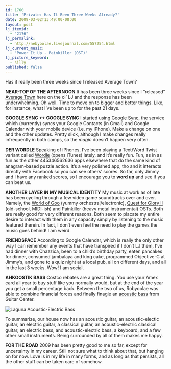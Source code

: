 ```yaml
---
id: 1760
title: 'Private: Has It Been Three Weeks Already?'
date: 2009-03-02T13:49:00-08:00
layout: post
lj_itemid:
  - "2176"
lj_permalink:
  - http://nebyoolae.livejournal.com/557254.html
lj_current_music:
  - 'Power It Up - Painkiller (OST)'
lj_picture_keyword:
  - silly
published: false
---
```


Has it really been three weeks since I released Average Town?

<!--more-->

**NEAR-TOP OF THE AFTERNOON**
It has been three weeks since I &#8220;released&#8221; [Average Town](http://nebyoolae.com/albums/view/7) here on the ol&#8217; LJ and the response has been underwhelming. Oh well. Time to move on to bigger and better things. Like, for instance, what I&#8217;ve been up to for the past 21 days.

**GOOGLE SYNC <-> GOOGLE SYNC**
I started using [Google Sync](http://www.google.com/mobile/default/sync.html), the service which (currently) syncs your Google Contacts (in Gmail) and Google Calendar with your mobile device (i.e. my iPhone). Make a change on one and the other updates. Pretty slick, although I make changes really infrequently in both camps, so the _magic_ doesn&#8217;t happen very often.

**DER WORDLE**
Speaking of iPhones, I&#8217;ve been playing a Text/Word Twist variant called [Wordle](http://itunes.apple.com/WebObjects/MZStore.woa/wa/viewSoftware?id=293984338&mt=8) (opens iTunes) lately, and it&#8217;s really fun. Fun, as in as fun as the other 445346562636 apps elsewhere that do the same kind of anagram-based puzzle action. It&#8217;s a very polished app, tho and it interacts directly with Facebook so you can see others&#8217; scores. So far, only Jimmy and I have any ranked scores, so I encourage you to **word up** and see if you can beat us.

**ANOTHER LAYER IN MY MUSICAL IDENTITY**
My music at work as of late has been cycling through a few video game soundtracks over and over. Namely, the [World of Goo](http://2dboy.com/2009/01/20/world-of-goo-soundtrack-now-available-for-download/) (yummy orchestral/electronic), [Quest for Glory II](http://www.queststudios.com/quest/qfg2vga/qfg2vga.html) (old-school, MIDI-ish) and Painkiller (heavy metal instrumental) OSTs. Both are really good for very different reasons. Both seem to placate my entire desire to interact with them in any capacity simply by listening to the music featured therein. In fact, I don&#8217;t even feel the need to play the games the music goes behind! I am weird.

**FRIENDSPACE**
According to Google Calendar, which is really the only other way I can remember any events that have transpired if I don&#8217;t LJ them, I&#8217;ve had dinner with Chazzica, been to a child&#8217;s birthday party, eaten pancakes for dinner, consumed jambalaya and king cake, programmed Objective-C at Jimmy&#8217;s, and gone to a quiz night at a local pub, all on different days, and all in the last 3 weeks. Wow! I am social.

**AHKOOSTIK BASS**
Costco rebates are a great thing. You use your Amex card all year to buy stuff like you normally would, but at the end of the year you get a small percentage back. Between the two of us, Robyoolae was able to combine financial forces and finally finagle an [acoustic bass](http://www.guitarcenter.com/Laguna-LAB5CE-Acoustic-Electric-Bass-104847439-i1403500.gc) from Guitar Center.

<!--more Lookee-->

![Laguna Acoustic-Electric Bass](http://lj.nebyoolae.com/acoustic_bass.jpg)

To summarize, our house now has an acoustic guitar, an acoustic-electic guitar, an electric guitar, a classical guitar, an acoustic-electric classical guitar, an electric bass, and acoustic-electric bass, a keyboard, and a few other small instruments. Being surrounded by all of them makes me happy.

**FOR THE ROAD**
2009 has been pretty good to me so far, except for uncertainty in my career. Still not sure what to think about that, but hanging on for now. Love is in my life in many forms, and as long as that persists, all the other stuff can be taken care of somehow.

